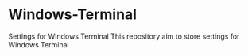 # Windows-Terminal
Settings for Windows Terminal
This repository aim to store settings for Windows Terminal
